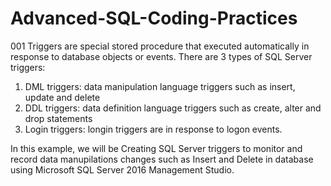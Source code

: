 # Advanced-SQL-Coding-Practices

001 Triggers are special stored procedure that executed automatically in response to database objects or events. There are 3 types of SQL Server triggers:
1) DML triggers: data manipulation language triggers such as insert, update and delete
2) DDL triggers: data definition language triggers such as create, alter and drop statements
3) Login triggers: longin triggers are in response to logon events. 

In this example, we will be Creating SQL Server triggers to monitor and record data manupilations changes such as Insert and Delete in database using Microsoft SQL Server 2016 Management Studio.   
